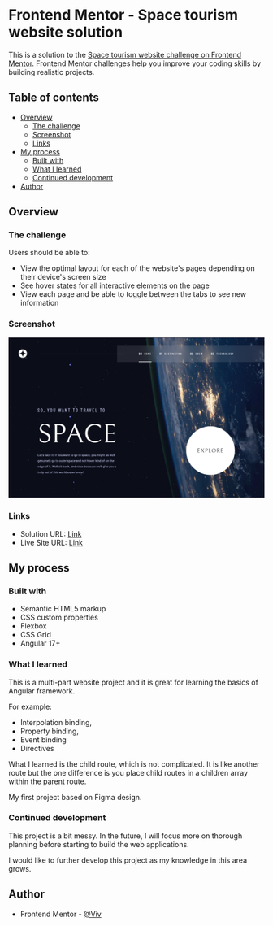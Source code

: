 # Frontend Mentor - Space tourism website solution

This is a solution to the [Space tourism website challenge on Frontend Mentor](https://www.frontendmentor.io/challenges/space-tourism-multipage-website-gRWj1URZ3). Frontend Mentor challenges help you improve your coding skills by building realistic projects.

## Table of contents

- [Overview](#overview)
  - [The challenge](#the-challenge)
  - [Screenshot](#screenshot)
  - [Links](#links)
- [My process](#my-process)
  - [Built with](#built-with)
  - [What I learned](#what-i-learned)
  - [Continued development](#continued-development)
- [Author](#author)

## Overview

### The challenge

Users should be able to:

- View the optimal layout for each of the website's pages depending on their device's screen size
- See hover states for all interactive elements on the page
- View each page and be able to toggle between the tabs to see new information

### Screenshot

![](screenshot.png)

### Links

- Solution URL: [Link](https://www.frontendmentor.io/solutions/spacetourism-rljfVdLUgM)
- Live Site URL: [Link](https://b-viv.github.io/space_tourism/home)

## My process

### Built with

- Semantic HTML5 markup
- CSS custom properties
- Flexbox
- CSS Grid
- Angular 17+

### What I learned

This is a multi-part website project and it is great for learning the basics of Angular framework.

For example:
- Interpolation binding,
- Property binding,
- Event binding
- Directives

What I learned is the child route, which is not complicated. It is like another route but the one difference is you place child routes in a children array within the parent route.

My first project based on Figma design.

### Continued development

This project is a bit messy. In the future, I will focus more on thorough planning before starting to build the web applications.

I would like to further develop this project as my knowledge in this area grows.

## Author

- Frontend Mentor - [@Viv](https://www.frontendmentor.io/profile/b-viv)
